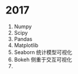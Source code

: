 # 2017
1. Numpy
2. Scipy
3. Pandas
4. Matplotlib
5. Seaborn
    统计模型可视化
6. Bokeh
    侧重于交互可视化   
7. 